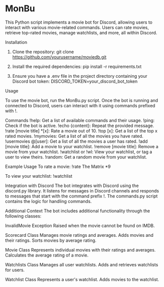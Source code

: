 # MonBu

This Python script implements a movie bot for Discord, allowing users to interact with various movie-related commands. Users can rate movies, retrieve top-rated movies, manage watchlists, and more, all within Discord.


Installation

1. Clone the repository:
git clone https://github.com/yourusername/moviedb.git

2. Install the required dependencies:
pip install -r requirements.txt

3. Ensure you have a .env file in the project directory containing your Discord bot token:
DISCORD_TOKEN=your_discord_bot_token


Usage

To use the movie bot, run the MonBu.py script. Once the bot is running and connected to Discord, users can interact with it using commands prefixed with !.

Commands
!help: Get a list of available commands and their usage.
!ping: Check if the bot is active.
!echo {content}: Repeat the provided message.
!rate [movie title] *[x]: Rate a movie out of 10.
!top [x]: Get a list of the top x rated movies.
!mymovies: Get a list of all the movies you have rated.
!usermovies @[user]: Get a list of all the movies a user has rated.
!add [movie title]: Add a movie to your watchlist.
!remove [movie title]: Remove a movie from your watchlist.
!watchlist or !wl: View your watchlist, or tag a user to view theirs.
!random: Get a random movie from your watchlist.

Example Usage
To rate a movie:
!rate The Matrix *9

To view your watchlist:
!watchlist


Integration with Discord
The bot integrates with Discord using the discord.py library. It listens for messages in Discord channels and responds to messages that start with the command prefix !. The commands.py script contains the logic for handling commands.

Additional Context
The bot includes additional functionality through the following classes:

InvalidMovie Exception
Raised when the movie cannot be found on IMDB.

Scorecard Class
Manages movie ratings and averages.
Adds movies and their ratings.
Sorts movies by average rating.

Movie Class
Represents individual movies with their ratings and averages.
Calculates the average rating of a movie.

Watchlists Class
Manages all user watchlists.
Adds and retrieves watchlists for users.

Watchlist Class
Represents a user's watchlist.
Adds movies to the watchlist.
